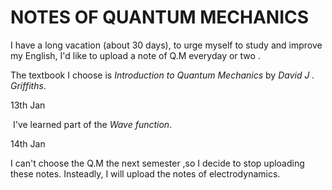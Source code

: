 # NOTES OF QUANTUM MECHANICS

I have a long vacation (about 30 days), to urge myself to study and improve my English, I'd like to upload a note of Q.M everyday or two .

The textbook I choose is _Introduction to Quantum Mechanics_ by _David J . Griffiths_.

 13th Jan

​	I've learned part of the _Wave function_. 

 14th Jan

 I can't choose the Q.M the next semester ,so I decide to stop uploading these notes. Insteadly, I will upload the notes of electrodynamics.
